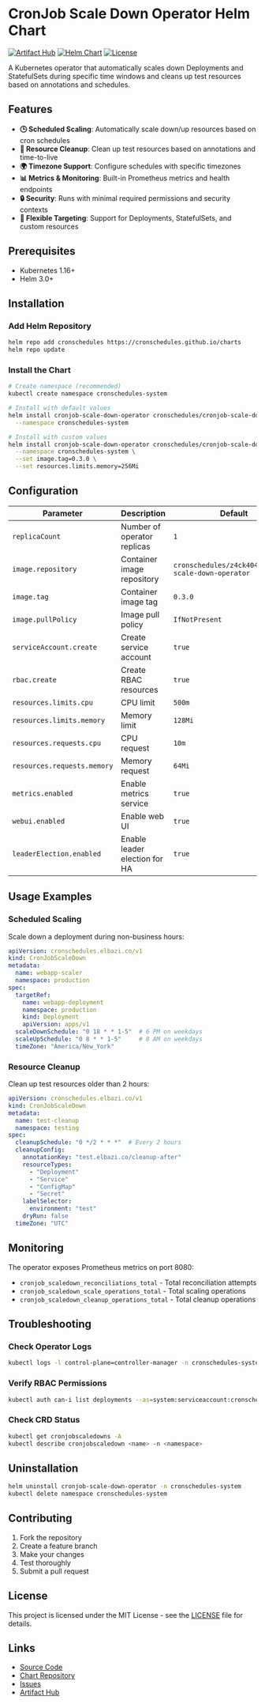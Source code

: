 # CronJob Scale Down Operator Helm Chart

[![Artifact Hub](https://img.shields.io/endpoint?url=https://artifacthub.io/badge/repository/cronschedules)](https://artifacthub.io/packages/search?repo=cronschedules)
[![Helm Chart](https://img.shields.io/badge/Helm-Chart-blue)](https://helm.sh/)
[![License](https://img.shields.io/badge/License-MIT-green.svg)](LICENSE)

A Kubernetes operator that automatically scales down Deployments and StatefulSets during specific time windows and cleans up test resources based on annotations and schedules.

## Features

- **🕒 Scheduled Scaling**: Automatically scale down/up resources based on cron schedules
- **🧹 Resource Cleanup**: Clean up test resources based on annotations and time-to-live
- **🌍 Timezone Support**: Configure schedules with specific timezones
- **📊 Metrics & Monitoring**: Built-in Prometheus metrics and health endpoints
- **🔒 Security**: Runs with minimal required permissions and security contexts
- **🎯 Flexible Targeting**: Support for Deployments, StatefulSets, and custom resources

## Prerequisites

- Kubernetes 1.16+
- Helm 3.0+

## Installation

### Add Helm Repository

```bash
helm repo add cronschedules https://cronschedules.github.io/charts
helm repo update
```

### Install the Chart

```bash
# Create namespace (recommended)
kubectl create namespace cronschedules-system

# Install with default values
helm install cronjob-scale-down-operator cronschedules/cronjob-scale-down-operator \
  --namespace cronschedules-system

# Install with custom values
helm install cronjob-scale-down-operator cronschedules/cronjob-scale-down-operator \
  --namespace cronschedules-system \
  --set image.tag=0.3.0 \
  --set resources.limits.memory=256Mi
```

## Configuration

| Parameter | Description | Default |
|-----------|-------------|---------|
| `replicaCount` | Number of operator replicas | `1` |
| `image.repository` | Container image repository | `cronschedules/z4ck404/cronjob-scale-down-operator` |
| `image.tag` | Container image tag | `0.3.0` |
| `image.pullPolicy` | Image pull policy | `IfNotPresent` |
| `serviceAccount.create` | Create service account | `true` |
| `rbac.create` | Create RBAC resources | `true` |
| `resources.limits.cpu` | CPU limit | `500m` |
| `resources.limits.memory` | Memory limit | `128Mi` |
| `resources.requests.cpu` | CPU request | `10m` |
| `resources.requests.memory` | Memory request | `64Mi` |
| `metrics.enabled` | Enable metrics service | `true` |
| `webui.enabled` | Enable web UI | `true` |
| `leaderElection.enabled` | Enable leader election for HA | `true` |

## Usage Examples

### Scheduled Scaling

Scale down a deployment during non-business hours:

```yaml
apiVersion: cronschedules.elbazi.co/v1
kind: CronJobScaleDown
metadata:
  name: webapp-scaler
  namespace: production
spec:
  targetRef:
    name: webapp-deployment
    namespace: production
    kind: Deployment
    apiVersion: apps/v1
  scaleDownSchedule: "0 18 * * 1-5"  # 6 PM on weekdays
  scaleUpSchedule: "0 8 * * 1-5"     # 8 AM on weekdays
  timeZone: "America/New_York"
```

### Resource Cleanup

Clean up test resources older than 2 hours:

```yaml
apiVersion: cronschedules.elbazi.co/v1
kind: CronJobScaleDown
metadata:
  name: test-cleanup
  namespace: testing
spec:
  cleanupSchedule: "0 */2 * * *"  # Every 2 hours
  cleanupConfig:
    annotationKey: "test.elbazi.co/cleanup-after"
    resourceTypes:
      - "Deployment"
      - "Service"
      - "ConfigMap"
      - "Secret"
    labelSelector:
      environment: "test"
    dryRun: false
  timeZone: "UTC"
```

## Monitoring

The operator exposes Prometheus metrics on port 8080:

- `cronjob_scaledown_reconciliations_total` - Total reconciliation attempts
- `cronjob_scaledown_scale_operations_total` - Total scaling operations
- `cronjob_scaledown_cleanup_operations_total` - Total cleanup operations

## Troubleshooting

### Check Operator Logs

```bash
kubectl logs -l control-plane=controller-manager -n cronschedules-system
```

### Verify RBAC Permissions

```bash
kubectl auth can-i list deployments --as=system:serviceaccount:cronschedules-system:cronjob-scale-down-operator
```

### Check CRD Status

```bash
kubectl get cronjobscaledowns -A
kubectl describe cronjobscaledown <name> -n <namespace>
```

## Uninstallation

```bash
helm uninstall cronjob-scale-down-operator -n cronschedules-system
kubectl delete namespace cronschedules-system
```

## Contributing

1. Fork the repository
2. Create a feature branch
3. Make your changes
4. Test thoroughly
5. Submit a pull request

## License

This project is licensed under the MIT License - see the [LICENSE](LICENSE) file for details.

## Links

- [Source Code](https://github.com/z4ck404/cronjob-scale-down-operator)
- [Chart Repository](https://github.com/cronschedules/charts)
- [Issues](https://github.com/cronschedules/charts/issues)
- [Artifact Hub](https://artifacthub.io/packages/helm/cronschedules/cronjob-scale-down-operator)
